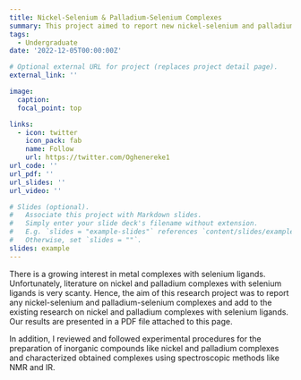 ```yaml
---
title: Nickel-Selenium & Palladium-Selenium Complexes
summary: This project aimed to report new nickel-selenium and palladium-selenium complexes thereby adding to the existing research on nickel complexes with selenium ligands. 
tags:
  - Undergraduate
date: '2022-12-05T00:00:00Z'

# Optional external URL for project (replaces project detail page).
external_link: ''

image:
  caption:
  focal_point: top

links:
  - icon: twitter
    icon_pack: fab
    name: Follow
    url: https://twitter.com/Oghenereke1
url_code: ''
url_pdf: ''
url_slides: ''
url_video: ''

# Slides (optional).
#   Associate this project with Markdown slides.
#   Simply enter your slide deck's filename without extension.
#   E.g. `slides = "example-slides"` references `content/slides/example-slides.md`.
#   Otherwise, set `slides = ""`.
slides: example
---
```


There is a growing interest in metal complexes with selenium ligands. Unfortunately, literature on nickel and palladium complexes with selenium ligands is very scanty. Hence, the aim of this research project was to report any nickel-selenium and palladium-selenium complexes and add to the existing research on nickel and palladium complexes with selenium ligands. Our results are presented in a PDF file attached to this page. 

In addition, I reviewed and followed experimental procedures for the preparation of inorganic compounds like nickel and palladium complexes and characterized obtained complexes using spectroscopic methods like NMR and IR.


